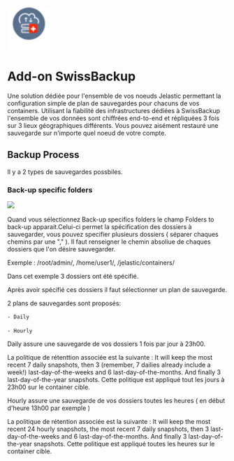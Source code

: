 <p align="left">
<img src="swissBackup.png" width="100">
</p>

# Add-on SwissBackup 

Une solution dédiée pour l'ensemble de vos noeuds Jelastic permettant la configuration simple de plan de sauvegardes pour
chacuns de vos containers. Utilisant la fiabilité des infrastructures dédiées à SwissBackup l'ensemble de vos données sont
chiffrées end-to-end et répliquées 3 fois sur 3 lieux géographiques différents. Vous pouvez aisément restauré une sauvegarde
sur n'importe quel noeud de votre compte.

## Backup Process

Il y a 2 types de sauvegardes possbiles.

### Back-up specific folders
<img src="Capture d’écran 2020-04-13 à 09.44.15.png" width="400">

Quand vous sélectionnez Back-up specifics folders le champ Folders to back-up apparait.Celui-ci permet la spécification
des dossiers à sauvegarder, vous pouvez specifier plusieurs dossiers ( séparer chaques chemins par une "," ). Il faut renseigner le chemin absoliue de chaques dossiers que l'on désire sauvegarder.


Exemple : /root/admin/, /home/user1/, /jelastic/containers/

Dans cet exemple 3 dossiers ont été spécifié.

Après avoir spécifié ces dossiers il faut sélectionner un plan de sauvegarde. 

2 plans de sauvegardes sont proposés:

    - Daily 
    
    - Hourly
    
Daily assure une sauvegarde de vos dossiers 1 fois par jour à 23h00. 

La politique de rétenttion associée est la suivante : It will keep the most recent 7 daily snapshots, then 3 (remember, 7 dailies already include a week!) last-day-of-the-weeks and 6 last-day-of-the-months. And finally 3 last-day-of-the-year snapshots. Cette politique est appliqué tout les jours à 23h00 sur le container cible.

Hourly assure une sauvegarde de vos dossiers toutes les heures ( en début d'heure 13h00 par exemple ) 

La politique de rétention associée est la suivante : It will keep the most recent 24 hourly snapshots, the most recent 7 daily snapshots, then 3  last-day-of-the-weeks and 6 last-day-of-the-months. And finally 3 last-day-of-the-year snapshots. Cette politique est appliqué toutes les heures sur le container cible.
